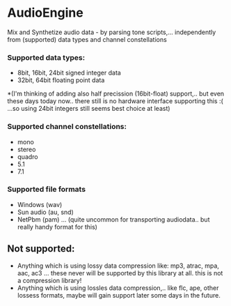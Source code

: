 AudioEngine
===========
Mix and Synthetize audio data - by parsing tone scripts,... independently from (supported) data types and channel constellations


### Supported data types:

- 8bit, 16bit, 24bit signed integer data
- 32bit, 64bit floating point data

*(I'm thinking of adding also half precission (16bit-float) support,.. 
but even these days today now.. there still is no hardware interface supporting this :(
...so using 24bit integers still seems best choice at least)

### Supported channel constellations:

- mono
- stereo
- quadro
- 5.1
- 7.1

### Supported file formats

- Windows (wav)
- Sun audio (au, snd)
- NetPbm (pam) ... (quite uncommon for transporting audiodata.. but really handy format for this)

## Not supported: 
- Anything which is using lossy data compression like: mp3, atrac, mpa, aac, ac3 ... these never will be supported by this library at all. this is not a compression library!
- Anything which is using lossles data compression,.. like flc, ape, other lossess formats, maybe will gain support later some days in the future.  

